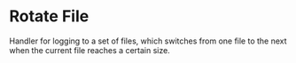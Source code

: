# Rotate File

Handler for logging to a set of files, which switches from one file to the next when the current file reaches a certain size.
